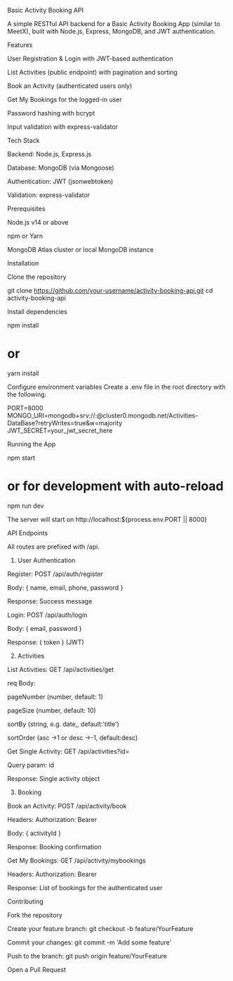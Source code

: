 Basic Activity Booking API

A simple RESTful API backend for a Basic Activity Booking App (similar to MeetX), built with Node.js, Express, MongoDB, and JWT authentication.

Features

User Registration & Login with JWT-based authentication

List Activities (public endpoint) with pagination and sorting

Book an Activity (authenticated users only)

Get My Bookings for the logged-in user

Password hashing with bcrypt

Input validation with express-validator

Tech Stack

Backend: Node.js, Express.js

Database: MongoDB (via Mongoose)

Authentication: JWT (jsonwebtoken)

Validation: express-validator

Prerequisites

Node.js v14 or above

npm or Yarn

MongoDB Atlas cluster or local MongoDB instance

Installation

Clone the repository

git clone https://github.com/your-username/activity-booking-api.git
cd activity-booking-api

Install dependencies

npm install
# or
yarn install

Configure environment variables
Create a .env file in the root directory with the following:

PORT=8000
MONGO_URI=mongodb+srv://<username>:<password>@cluster0.mongodb.net/Activities-DataBase?retryWrites=true&w=majority
JWT_SECRET=your_jwt_secret_here

Running the App

npm start
# or for development with auto-reload
npm run dev

The server will start on http://localhost:${process.env.PORT || 8000}

API Endpoints

All routes are prefixed with /api.

1. User Authentication

Register: POST /api/auth/register

Body: { name, email, phone, password }

Response: Success message

Login: POST /api/auth/login

Body: { email, password }

Response: { token } (JWT)

2. Activities

List Activities: GET /api/activities/get

req Body:

pageNumber (number, default: 1)

pageSize (number, default: 10)

sortBy (string, e.g. date,, default:'title')

sortOrder (asc ->1 or desc ->-1, default:desc)

Get Single Activity: GET /api/activities?id=<activityId>

Query param: id

Response: Single activity object

3. Booking

Book an Activity: POST /api/activity/book

Headers: Authorization: Bearer <token>

Body: { activityId }

Response: Booking confirmation

Get My Bookings: GET /api/activity/mybookings

Headers: Authorization: Bearer <token>

Response: List of bookings for the authenticated user


Contributing

Fork the repository

Create your feature branch: git checkout -b feature/YourFeature

Commit your changes: git commit -m 'Add some feature'

Push to the branch: git push origin feature/YourFeature

Open a Pull Request
